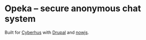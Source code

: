 Opeka – secure anonymous chat system
====================================

Built for [Cyberhus][] with [Drupal][] and [nowjs][].

[Cyberhus]: http://www.cyberhus.dk/
[Drupal]: http://drupal.org/
[nowjs]: http://nowjs.com/

